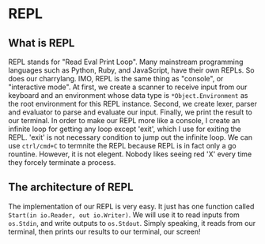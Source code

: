 # REPL

## What is REPL

REPL stands for "Read Eval Print Loop". Many mainstream programming languages such as Python, Ruby, and JavaScript, have their own REPLs. So does our charrylang. IMO, REPL is the same thing as "console", or "interactive mode". At first, we create a scanner to receive input from our keyboard and an environment whose data type is `*Object.Environment` as the root environment for this REPL instance. Second, we create lexer, parser and evaluator to parse and evaluate our input. Finally, we print the result to our terminal. In order to make our REPL more like a console, I create an infinite loop for getting any loop except 'exit', which I use for exiting the REPL. 'exit' is not necessary condition to jump out the infinite loop. We can use `ctrl/cmd+C` to termnite the REPL because REPL is in fact only a go rountine. However, it is not elegent. Nobody likes seeing red 'X' every time they forcely terminate a process.

## The architecture of REPL

The implementation of our REPL is very easy. It just has one function called `Start(in io.Reader, out io.Writer)`. We will use it to read inputs from `os.Stdin`, and write outputs to `os.Stdout`. Simply speaking, it reads from our terminal, then prints our results to our terminal, our screen!
